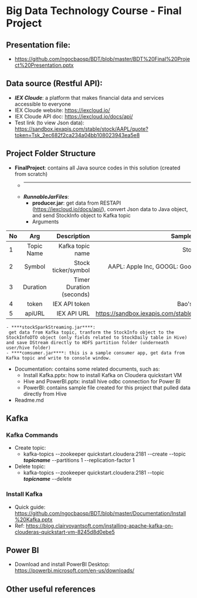 # Big Data Technology Course - Final Project
## Presentation file: 
 - https://github.com/ngocbaosp/BDT/blob/master/BDT%20Final%20Project%20Presentation.pptx
 
## Data source (Restful API): 
 - ***IEX Cloude***: a platform that makes financial data and services accessible to everyone
 - IEX Cloude website: https://iexcloud.io/ 
 - IEX Cloude API doc: https://iexcloud.io/docs/api/
 - Test link (to view Json data): https://sandbox.iexapis.com/stable/stock/AAPL/quote?token=Tsk_2ec682f2ca234a04bb108023943ea5e8  
## Project Folder Structure
- **FinalProject**: contains all Java source codes in this solution (created from scratch)
  - *** 
  - ***RunnableJarFiles***:
    - ****producer.jar****: get data from RESTAPI (https://iexcloud.io/docs/api/), convert Json data to Java object, and send StockInfo object to Kafka topic
     - Arguments 


| No       | Arg     | Description     | Sample value     |
| :------------- | :----------: | -----------: | -----------: |
|  1 | Topic Name   | Kafka topic name    | StockTest    |
| 2   | Symbol | Stock ticker/symbol | AAPL: Apple Inc, GOOGL: Google Inc    |
| 3   | Duration | Timer Duration (seconds)| 5    |
| 4   | token | IEX API token| Bao's token    |
| 5   | apiURL | IEX API URL| https://sandbox.iexapis.com/stable/stock    | 

    
    - ****stockSparkStreaming.jar****: 
     get data from Kafka topic, tranform the StockInfo object to the StockInfoDTO object (only fields related to StockDaily table in Hive) and save DStream directly to HDFS partition folder (underneath user/hive folder)   
    - ****comsumer.jar****: this is a sample consumer app, get data from Kafka topic and write to console window.
    
 
- Documentation: contains some related documents, such as: 
  - Install Kafka.pptx: how to install Kafka on Cloudera quickstart VM  
  - Hive and PowerBI.pptx: install hive odbc connection for Power BI 
  - PowerBI: contains sample file created for this project that pulled data directly from Hive 
- Readme.md


## Kafka
### Kafka Commands
- Create topic:
  - kafka-topics --zookeeper quickstart.cloudera:2181 --create --topic ***topicname*** --partitions 1 --replication-factor 1
- Delete topic:
  - kafka-topics --zookeeper quickstart.cloudera:2181 --topic ***topicname*** --delete
### Install Kafka 
- Quick guide: https://github.com/ngocbaosp/BDT/blob/master/Documentation/Install%20Kafka.pptx
- Ref: https://blog.clairvoyantsoft.com/installing-apache-kafka-on-clouderas-quickstart-vm-8245d8d0ebe5


## Power BI
 - Download and install PowerBI Desktop: https://powerbi.microsoft.com/en-us/downloads/

## Other useful references
